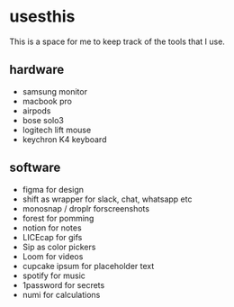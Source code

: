 # usesthis
This is a space for me to keep track of the tools that I use.

## hardware
* samsung monitor
* macbook pro
* airpods
* bose solo3 
* logitech lift mouse
* keychron K4 keyboard

## software
* figma for design
* shift as wrapper for slack, chat, whatsapp etc
* monosnap / droplr forscreenshots
* forest for pomming
* notion for notes
* LICEcap for gifs
* Sip as color pickers
* Loom for videos
* cupcake ipsum for placeholder text
* spotify for music
* 1password for secrets
* numi for calculations 
